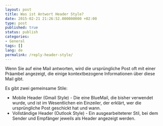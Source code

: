 ```yaml
---
layout: post
title: Was ist Antwort Header Style?
date: 2015-02-21 21:26:52.000000000 +02:00
type: post
published: true
status: publish
categories:
- General
tags: []
lang: de
permalink: /reply-header-style/
---
```


Wenn Sie auf eine Mail antworten, wird die ursprüngliche Post oft mit einer Präambel angezeigt, die einige kontextbezogene Informationen über diese Mail gibt.

Es gibt zwei gemeinsame Stile:

* Mobile Header (Gmail Style) - Die eine BlueMail, die bisher verwendet wurde, und ist im Wesentlichen ein Einzeiler, der erklärt, wer die ursprüngliche Post geschickt hat und wann.
* Vollständige Header (Outlook Style) - Ein ausgearbeiteterer Stil, bei dem Sender und Empfänger jeweils als Header angezeigt werden.

